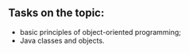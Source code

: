 Tasks on the topic: 
---
- basic principles of object-oriented programming; 
- Java classes and objects.





